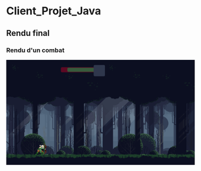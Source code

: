 # Client_Projet_Java

## Rendu final

### Rendu d'un combat
![alt text](https://github.com/Orchanyne/Client_Projet_Java/blob/master/img_render/game.png?raw=true)

